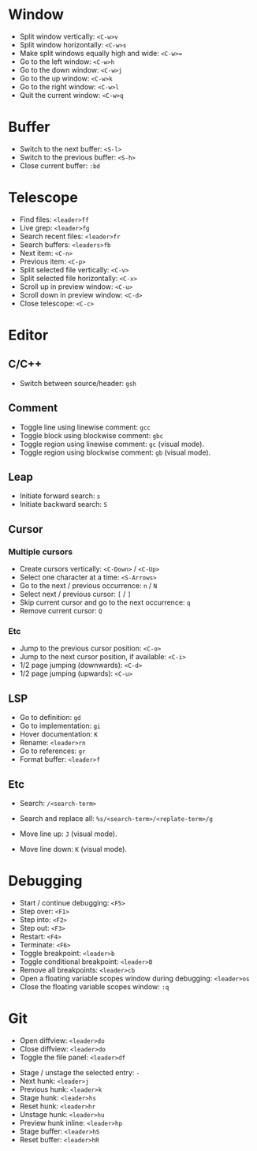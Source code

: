 # Window
- Split window vertically: `<C-w>v`
- Split window horizontally: `<C-w>s`
- Make split windows equally high and wide: `<C-w>=`
- Go to the left window: `<C-w>h`
- Go to the down window: `<C-w>j`
- Go to the up window: `<C-w>k`
- Go to the right window: `<C-w>l`
- Quit the current window: `<C-w>q`

# Buffer
- Switch to the next buffer: `<S-l>`
- Switch to the previous buffer: `<S-h>`
- Close current buffer: `:bd`

# Telescope
- Find files: `<leader>ff`
- Live grep: `<leader>fg`
- Search recent files: `<leader>fr`
- Search buffers: `<leaders>fb`
- Next item: `<C-n>`
- Previous item: `<C-p>`
- Split selected file vertically: `<C-v>`
- Split selected file horizontally: `<C-x>`
- Scroll up in preview window: `<C-u>`
- Scroll down in preview window: `<C-d>`
- Close telescope: `<C-c>`

# Editor
## C/C++
- Switch between source/header: `gsh`

## Comment
- Toggle line using linewise comment: `gcc`
- Toggle block using blockwise comment: `gbc`
- Toggle region using linewise comment: `gc` (visual mode).
- Toggle region using blockwise comment: `gb` (visual mode).

## Leap
- Initiate forward search: `s`
- Initiate backward search: `S`

## Cursor
### Multiple cursors
- Create cursors vertically: `<C-Down>` / `<C-Up>`
- Select one character at a time: `<S-Arrows>`
- Go to the next / previous occurrence: `n` / `N`
- Select next / previous cursor: `[` / `]`
- Skip current cursor and go to the next occurrence: `q`
- Remove current cursor: `Q`

### Etc
- Jump to the previous cursor position: `<C-o>`
- Jump to the next cursor position, if available: `<C-i>`
- 1/2 page jumping (downwards): `<C-d>`
- 1/2 page jumping (upwards): `<C-u>`

## LSP
- Go to definition: `gd`
- Go to implementation: `gi`
- Hover documentation: `K`
- Rename: `<leader>rn`
- Go to references: `gr`
- Format buffer: `<leader>f`

## Etc
- Search: `/<search-term>`
- Search and replace all: `%s/<search-term>/<replate-term>/g`

- Move line up: `J` (visual mode).
- Move line down: `K` (visual mode).

# Debugging
- Start / continue debugging: `<F5>`
- Step over: `<F1>`
- Step into: `<F2>`
- Step out: `<F3>`
- Restart: `<F4>`
- Terminate: `<F6>`
- Toggle breakpoint: `<leader>b`
- Toggle conditional breakpoint: `<leader>B`
- Remove all breakpoints: `<leader>cb`
- Open a floating variable scopes window during debugging: `<leader>os`
- Close the floating variable scopes window: `:q`

# Git
- Open diffview: `<leader>do`
- Close diffview: `<leader>do`
- Toggle the file panel: `<leader>df`

[comment]: # (TODO: Delete the following if I don't use it!)
- Stage / unstage the selected entry: `-`
- Next hunk: `<leader>j`
- Previous hunk: `<leader>k`
- Stage hunk: `<leader>hs`
- Reset hunk: `<leader>hr`
- Unstage hunk: `<leader>hu`
- Preview hunk inline: `<leader>hp`
- Stage buffer: `<leader>hS`
- Reset buffer: `<leader>hR`
